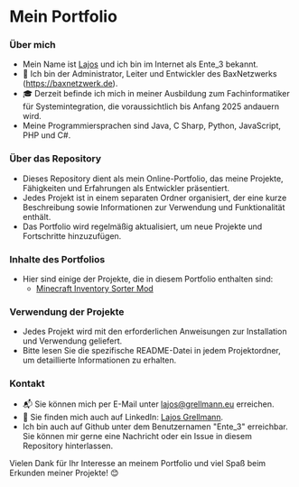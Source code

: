 # Mein Portfolio

### Über mich
- Mein Name ist [Lajos](https://BaxNetzwerk.de) und ich bin im Internet als Ente_3 bekannt.
- 🚀 Ich bin der Administrator, Leiter und Entwickler des BaxNetzwerks (https://baxnetzwerk.de).
- 🎓 Derzeit befinde ich mich in meiner Ausbildung zum Fachinformatiker für Systemintegration, die voraussichtlich bis Anfang 2025 andauern wird.
- Meine Programmiersprachen sind Java, C Sharp, Python, JavaScript, PHP und C#.

### Über das Repository
- Dieses Repository dient als mein Online-Portfolio, das meine Projekte, Fähigkeiten und Erfahrungen als Entwickler präsentiert.
- Jedes Projekt ist in einem separaten Ordner organisiert, der eine kurze Beschreibung sowie Informationen zur Verwendung und Funktionalität enthält.
- Das Portfolio wird regelmäßig aktualisiert, um neue Projekte und Fortschritte hinzuzufügen.

### Inhalte des Portfolios
- Hier sind einige der Projekte, die in diesem Portfolio enthalten sind:
    - [Minecraft Inventory Sorter Mod](https://github.com/Ente3/Inventory-Sorter-Mod)

### Verwendung der Projekte
- Jedes Projekt wird mit den erforderlichen Anweisungen zur Installation und Verwendung geliefert.
- Bitte lesen Sie die spezifische README-Datei in jedem Projektordner, um detaillierte Informationen zu erhalten.

### Kontakt
- 📬 Sie können mich per E-Mail unter lajos@grellmann.eu erreichen.
- 💼 Sie finden mich auch auf LinkedIn: [Lajos Grellmann](https://www.linkedin.com/in/lajos-grellmann/).
- Ich bin auch auf Github unter dem Benutzernamen "Ente_3" erreichbar. Sie können mir gerne eine Nachricht oder ein Issue in diesem Repository hinterlassen.

Vielen Dank für Ihr Interesse an meinem Portfolio und viel Spaß beim Erkunden meiner Projekte! 😊
